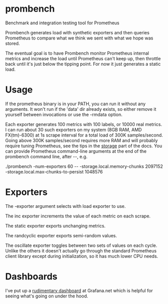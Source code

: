 # prombench
Benchmark and integration testing tool for Prometheus

Prombench generates load with synthetic exporters and then queries Prometheus
to compare what we think we sent with what we hope was stored.

The eventual goal is to have Prombench monitor Prometheus internal metrics and
increase the load until Prometheus can't keep up, then throttle back until it's
just below the tipping point.  For now it just generates a static load.

# Usage

If the prometheus binary is in your PATH, you can run it without any arguments.
It won't run if the 'data' dir already exists, so either remove it yourself
between invocations or use the -rmdata option.

Each exporter generates 100 metrics with 100 labels, or 10000 real metrics.  I
can run about 30 such exporters on my system (8GB RAM, AMD FX(tm)-6300) at 1s
scrape interval for a total load of 300K samples/second.  Going above 300K
samples/second requires more RAM and will probably require tuning Prometheus,
see the tips in the [storage](https://prometheus.io/docs/operating/storage/)
part of the docs.  You can provide Prometheus command-line arguments at the end
of the prombench command line, after --, e.g.

  ./prombench -num-exporters 60 -- -storage.local.memory-chunks 2097152 -storage.local.max-chunks-to-persist 1048576 

# Exporters

The -exporter argument selects with load exporter to use.

The inc exporter increments the value of each metric on each scrape.

The static exporter exports unchanging metrics.

The randcyclic exporter exports semi-random values.

The oscillate exporter toggles between two sets of values on each cycle.
Unlike the others it doesn't actually go through the standard Prometheus client
library except during initialization, so it has much lower CPU needs.

# Dashboards

I've put up a [rudimentary dashboard](https://grafana.net/dashboards/445) at
Grafana.net which is helpful for seeing what's going on under the hood.
